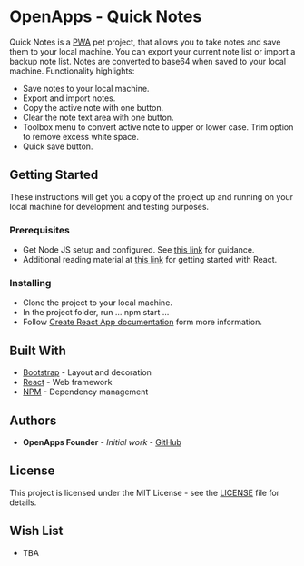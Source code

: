 # OpenApps - Quick Notes

Quick Notes is a [PWA](https://facebook.github.io/create-react-app/docs/making-a-progressive-web-app) pet project, that allows you to take notes and save them to your local machine. You can export your current note list or import a backup note list. Notes are converted to base64 when saved to your local machine. Functionality highlights:
* Save notes to your local machine.
* Export and import notes.
* Copy the active note with one button.
* Clear the note text area with one button.
* Toolbox menu to convert active note to upper or lower case. Trim option to remove excess white space.
* Quick save button.

## Getting Started

These instructions will get you a copy of the project up and running on your local machine for development and testing purposes.

### Prerequisites

* Get Node JS setup and configured. See [this link](https://www.tutorialspoint.com/nodejs/nodejs_environment_setup.htm) for guidance.
* Additional reading material at [this link](https://www.tutorialspoint.com/reactjs/reactjs_quick_guide.htm) for getting started with React.

### Installing

* Clone the project to your local machine.
* In the project folder, run
...
npm start
...
* Follow [Create React App documentation](https://facebook.github.io/create-react-app/docs/getting-started) form more information.

## Built With

* [Bootstrap](https://getbootstrap.com/) - Layout and decoration
* [React](https://reactjs.org/) - Web framework
* [NPM](https://www.npmjs.com/) - Dependency management

## Authors

* **OpenApps Founder** - *Initial work* - [GitHub](https://github.com/openXapps/)

## License

This project is licensed under the MIT License - see the [LICENSE](LICENSE) file for details.

## Wish List

* TBA
